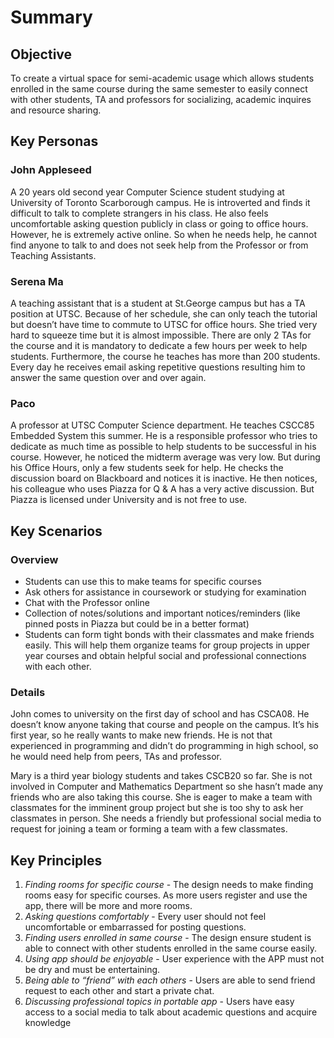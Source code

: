 # Summary
## Objective
To create a virtual space for semi-academic usage which allows students enrolled in the same course during the same semester to easily connect with other students, TA and professors for socializing, academic inquires and resource sharing. 


## Key Personas
### John Appleseed
A 20 years old second year Computer Science student studying at University of Toronto Scarborough campus. He is introverted and finds it difficult to talk to complete strangers in his class. He also feels uncomfortable asking question publicly in class or going to office hours. However, he is extremely active online. So when he needs help, he cannot find anyone to talk to and does not seek help from the Professor or from Teaching Assistants. 
 
### Serena Ma
A teaching assistant that is a student at St.George campus but has a TA position at UTSC. Because of her schedule, she can only teach the tutorial but doesn’t have time to commute to UTSC for office hours. She tried very hard to squeeze time but it is almost impossible. There are only 2 TAs for the course and it is mandatory to dedicate a few hours per week to help students. Furthermore, the course he teaches has more than 200 students. Every day he receives email asking repetitive questions resulting him to answer the same question over 
and over again.
 
### Paco
A professor at UTSC Computer Science department. He teaches CSCC85 Embedded System this summer. He is a responsible professor who tries to dedicate as much time as possible to help students to be successful in his course.  However, he noticed the midterm average was very low. But during his Office Hours, only a few students seek for help. He checks the discussion board on Blackboard and notices it is inactive. He then notices, his colleague who uses Piazza for Q & A has a very active discussion. But Piazza is licensed under University and is not free to use. 


## Key Scenarios
### Overview
* Students can use this to make teams for specific courses
* Ask others for assistance in coursework or studying for examination
* Chat with the Professor online
* Collection of notes/solutions and important notices/reminders (like pinned posts in Piazza but could be in a better format)
* Students can form tight bonds with their classmates and make friends easily. This will help them organize teams for group projects in upper year courses and obtain helpful social and professional connections with each other.
### Details
John comes to university on the first day of school and has CSCA08. He doesn’t know anyone taking that course and people on the campus. It’s his first year, so he really wants to make new friends. He is not that experienced in programming and didn’t do programming in high school, so he would need help from peers, TAs and professor. 
 
Mary is a third year biology students and takes CSCB20 so far. She is not involved in Computer and Mathematics Department so she hasn’t made any friends who are also taking this course. She is eager to make a team with classmates for the imminent group project but she is too shy to ask her classmates in person. She needs a friendly but professional social media to request for joining a team or forming a team with a few classmates.



## Key Principles
1) *Finding rooms for specific course* - The design needs to make finding rooms easy for specific courses. As more users register and use the app, there will be more and more rooms. 
2) *Asking questions comfortably* - Every user should not feel uncomfortable or embarrassed for posting questions. 
3) *Finding users enrolled in same course* - The design ensure student is able to connect with other students enrolled in the same course easily. 
4) *Using app should be enjoyable* - User experience with the APP must not be dry and must be entertaining. 
5) *Being able to “friend” with each others* - Users are able to send friend request to each other and start a private chat.
6) *Discussing professional topics in portable app* - Users have easy access to a social media to talk about academic questions and acquire knowledge
